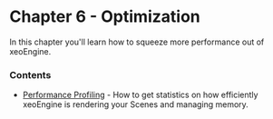 # Chapter 6 - Optimization

In this chapter you'll learn how to squeeze more performance out of xeoEngine.

### Contents

* [Performance Profiling]() - How to get statistics on how efficiently xeoEngine is rendering your Scenes and managing memory. 

